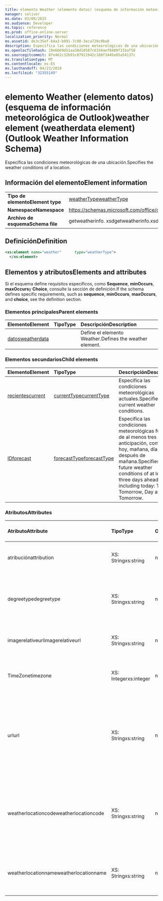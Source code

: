 ```yaml
---
title: elemento Weather (elemento datos) (esquema de información meteorológica de Outlook)
manager: soliver
ms.date: 03/09/2015
ms.audience: Developer
ms.topic: reference
ms.prod: office-online-server
localization_priority: Normal
ms.assetid: de3c35ef-84a3-b991-7c98-3eca720c9ba0
description: Especifica las condiciones meteorológicas de una ubicación.
ms.openlocfilehash: 19e6669d51aa38d10587c6334aef0409f31baf58
ms.sourcegitcommit: 8fe462c32b91c87911942c188f3445e85a54137c
ms.translationtype: MT
ms.contentlocale: es-ES
ms.lasthandoff: 04/23/2019
ms.locfileid: "32355149"
---
```

# <a name="weather-element-weatherdata-element-outlook-weather-information-schema"></a><span data-ttu-id="68376-103">elemento Weather (elemento datos) (esquema de información meteorológica de Outlook)</span><span class="sxs-lookup"><span data-stu-id="68376-103">weather element (weatherdata element) (Outlook Weather Information Schema)</span></span>

<span data-ttu-id="68376-104">Especifica las condiciones meteorológicas de una ubicación.</span><span class="sxs-lookup"><span data-stu-id="68376-104">Specifies the weather conditions of a location.</span></span>
  
## <a name="element-information"></a><span data-ttu-id="68376-105">Información del elemento</span><span class="sxs-lookup"><span data-stu-id="68376-105">Element information</span></span>

|||
|:-----|:-----|
|<span data-ttu-id="68376-106">**Tipo de elemento**</span><span class="sxs-lookup"><span data-stu-id="68376-106">**Element type**</span></span> <br/> |[<span data-ttu-id="68376-107">weatherType</span><span class="sxs-lookup"><span data-stu-id="68376-107">weatherType</span></span>](weathertype-complextype-outlook-weather-information-schema.md) <br/> |
|<span data-ttu-id="68376-108">**Namespace**</span><span class="sxs-lookup"><span data-stu-id="68376-108">**Namespace**</span></span> <br/> |https://schemas.microsoft.com/office/outlook/15/getweatherinfo.xsd  <br/> |
|<span data-ttu-id="68376-109">**Archivo de esquema**</span><span class="sxs-lookup"><span data-stu-id="68376-109">**Schema file**</span></span> <br/> |<span data-ttu-id="68376-110">getweatherinfo. xsd</span><span class="sxs-lookup"><span data-stu-id="68376-110">getweatherinfo.xsd</span></span>  <br/> |
   
## <a name="definition"></a><span data-ttu-id="68376-111">Definición</span><span class="sxs-lookup"><span data-stu-id="68376-111">Definition</span></span>

```XML
<xs:element name="weather"      type="weatherType">
  </xs:element>  

```

## <a name="elements-and-attributes"></a><span data-ttu-id="68376-112">Elementos y atributos</span><span class="sxs-lookup"><span data-stu-id="68376-112">Elements and attributes</span></span>

<span data-ttu-id="68376-113">Si el esquema define requisitos específicos, como **Sequence**, **minOccurs**, **maxOccurs**y **Choice**, consulte la sección de definición.</span><span class="sxs-lookup"><span data-stu-id="68376-113">If the schema defines specific requirements, such as **sequence**, **minOccurs**, **maxOccurs**, and **choice**, see the definition section.</span></span> 
  
### <a name="parent-elements"></a><span data-ttu-id="68376-114">Elementos principales</span><span class="sxs-lookup"><span data-stu-id="68376-114">Parent elements</span></span>

|<span data-ttu-id="68376-115">**Elemento**</span><span class="sxs-lookup"><span data-stu-id="68376-115">**Element**</span></span>|<span data-ttu-id="68376-116">**Tipo**</span><span class="sxs-lookup"><span data-stu-id="68376-116">**Type**</span></span>|<span data-ttu-id="68376-117">**Descripción**</span><span class="sxs-lookup"><span data-stu-id="68376-117">**Description**</span></span>|
|:-----|:-----|:-----|
|[<span data-ttu-id="68376-118">datos</span><span class="sxs-lookup"><span data-stu-id="68376-118">weatherdata</span></span>](weatherdata-element-outlook-weather-information-schema.md) <br/> ||<span data-ttu-id="68376-119">Define el elemento Weather.</span><span class="sxs-lookup"><span data-stu-id="68376-119">Defines the weather element.</span></span>  <br/> |
   
### <a name="child-elements"></a><span data-ttu-id="68376-120">Elementos secundarios</span><span class="sxs-lookup"><span data-stu-id="68376-120">Child elements</span></span>

|<span data-ttu-id="68376-121">**Elemento**</span><span class="sxs-lookup"><span data-stu-id="68376-121">**Element**</span></span>|<span data-ttu-id="68376-122">**Tipo**</span><span class="sxs-lookup"><span data-stu-id="68376-122">**Type**</span></span>|<span data-ttu-id="68376-123">**Descripción**</span><span class="sxs-lookup"><span data-stu-id="68376-123">**Description**</span></span>|
|:-----|:-----|:-----|
|[<span data-ttu-id="68376-124">recientes</span><span class="sxs-lookup"><span data-stu-id="68376-124">current</span></span>](current-element-weathertype-complextypeoutlook-weather-information-schema.md) <br/> |[<span data-ttu-id="68376-125">currentType</span><span class="sxs-lookup"><span data-stu-id="68376-125">currentType</span></span>](currenttype-complextype-outlook-weather-information-schema.md) <br/> |<span data-ttu-id="68376-126">Especifica las condiciones meteorológicas actuales.</span><span class="sxs-lookup"><span data-stu-id="68376-126">Specifies the current weather conditions.</span></span>  <br/> |
|[<span data-ttu-id="68376-127">ID</span><span class="sxs-lookup"><span data-stu-id="68376-127">forecast</span></span>](forecast-element-weathertype-complextypeoutlook-weather-information-schema.md) <br/> |[<span data-ttu-id="68376-128">forecastType</span><span class="sxs-lookup"><span data-stu-id="68376-128">forecastType</span></span>](forecasttype-complextype-outlook-weather-information-schema.md) <br/> |<span data-ttu-id="68376-129">Especifica las condiciones meteorológicas futuras de al menos tres días de anticipación, como hoy: hoy, mañana, día después de mañana.</span><span class="sxs-lookup"><span data-stu-id="68376-129">Specifies the future weather conditions of at least three days ahead including today: Today, Tomorrow, Day after Tomorrow.</span></span>  <br/> |
   
### <a name="attributes"></a><span data-ttu-id="68376-130">Atributos</span><span class="sxs-lookup"><span data-stu-id="68376-130">Attributes</span></span>

|<span data-ttu-id="68376-131">**Atributo**</span><span class="sxs-lookup"><span data-stu-id="68376-131">**Attribute**</span></span>|<span data-ttu-id="68376-132">**Tipo**</span><span class="sxs-lookup"><span data-stu-id="68376-132">**Type**</span></span>|<span data-ttu-id="68376-133">**Obligatorio**</span><span class="sxs-lookup"><span data-stu-id="68376-133">**Required**</span></span>|<span data-ttu-id="68376-134">**Descripción**</span><span class="sxs-lookup"><span data-stu-id="68376-134">**Description**</span></span>|<span data-ttu-id="68376-135">**Posibles valores**</span><span class="sxs-lookup"><span data-stu-id="68376-135">**Possible values**</span></span>|
|:-----|:-----|:-----|:-----|:-----|
|<span data-ttu-id="68376-136">atribución</span><span class="sxs-lookup"><span data-stu-id="68376-136">attribution</span></span>  <br/> |<span data-ttu-id="68376-137">XS: String</span><span class="sxs-lookup"><span data-stu-id="68376-137">xs:string</span></span>  <br/> |<span data-ttu-id="68376-138">necesario</span><span class="sxs-lookup"><span data-stu-id="68376-138">required</span></span>  <br/> |<span data-ttu-id="68376-139">Especifica el origen de la información meteorológica.</span><span class="sxs-lookup"><span data-stu-id="68376-139">Specifies the source of the weather information.</span></span>  <br/> |<span data-ttu-id="68376-140">Un valor de tipo XS: String</span><span class="sxs-lookup"><span data-stu-id="68376-140">A value of the type xs:string</span></span>  <br/> |
|<span data-ttu-id="68376-141">degreetype</span><span class="sxs-lookup"><span data-stu-id="68376-141">degreetype</span></span>  <br/> |<span data-ttu-id="68376-142">XS: String</span><span class="sxs-lookup"><span data-stu-id="68376-142">xs:string</span></span>  <br/> |<span data-ttu-id="68376-143">necesario</span><span class="sxs-lookup"><span data-stu-id="68376-143">required</span></span>  <br/> |<span data-ttu-id="68376-144">Especifica la unidad para la temperatura de la ubicación, por ejemplo, Celsius.</span><span class="sxs-lookup"><span data-stu-id="68376-144">Specifies the unit for the temperature of the location for example, Celsius.</span></span>  <br/> |<span data-ttu-id="68376-145">C, F</span><span class="sxs-lookup"><span data-stu-id="68376-145">C, F</span></span>  <br/> |
|<span data-ttu-id="68376-146">imagerelativeurl</span><span class="sxs-lookup"><span data-stu-id="68376-146">imagerelativeurl</span></span>  <br/> |<span data-ttu-id="68376-147">XS: String</span><span class="sxs-lookup"><span data-stu-id="68376-147">xs:string</span></span>  <br/> |<span data-ttu-id="68376-148">necesario</span><span class="sxs-lookup"><span data-stu-id="68376-148">required</span></span>  <br/> |<span data-ttu-id="68376-149">Especifica la dirección URL de la imagen para la ubicación.</span><span class="sxs-lookup"><span data-stu-id="68376-149">Specifies the URL of the image for the location.</span></span>  <br/> |<span data-ttu-id="68376-150">Un valor de tipo XS: String</span><span class="sxs-lookup"><span data-stu-id="68376-150">A value of the type xs:string</span></span>  <br/> |
|<span data-ttu-id="68376-151">TimeZone</span><span class="sxs-lookup"><span data-stu-id="68376-151">timezone</span></span>  <br/> |<span data-ttu-id="68376-152">XS: Integer</span><span class="sxs-lookup"><span data-stu-id="68376-152">xs:integer</span></span>  <br/> |<span data-ttu-id="68376-153">necesario</span><span class="sxs-lookup"><span data-stu-id="68376-153">required</span></span>  <br/> |<span data-ttu-id="68376-154">Especifica el desplazamiento GMT.</span><span class="sxs-lookup"><span data-stu-id="68376-154">Specifies the GMT offset.</span></span>  <br/> |<span data-ttu-id="68376-155">Un valor comprendido entre-11 y 12 inclusive</span><span class="sxs-lookup"><span data-stu-id="68376-155">A value between -11 and 12 inclusive</span></span>  <br/> |
|<span data-ttu-id="68376-156">url</span><span class="sxs-lookup"><span data-stu-id="68376-156">url</span></span>  <br/> |<span data-ttu-id="68376-157">XS: String</span><span class="sxs-lookup"><span data-stu-id="68376-157">xs:string</span></span>  <br/> |<span data-ttu-id="68376-158">necesario</span><span class="sxs-lookup"><span data-stu-id="68376-158">required</span></span>  <br/> |<span data-ttu-id="68376-159">Especifica la dirección URL de la página web del servicio meteorológico que contiene información meteorológica para la ubicación especificada.</span><span class="sxs-lookup"><span data-stu-id="68376-159">Specifies the URL for the web page of the weather service that contains weather information for the specified location.</span></span>  <br/> |<span data-ttu-id="68376-160">Un valor de tipo XS: String</span><span class="sxs-lookup"><span data-stu-id="68376-160">A value of the type xs:string</span></span>  <br/> |
|<span data-ttu-id="68376-161">weatherlocationcode</span><span class="sxs-lookup"><span data-stu-id="68376-161">weatherlocationcode</span></span>  <br/> |<span data-ttu-id="68376-162">XS: String</span><span class="sxs-lookup"><span data-stu-id="68376-162">xs:string</span></span>  <br/> |<span data-ttu-id="68376-163">necesario</span><span class="sxs-lookup"><span data-stu-id="68376-163">required</span></span>  <br/> |<span data-ttu-id="68376-164">Especifica el código que está asociado con la ubicación que se usa para distinguir varias ubicaciones que tienen el mismo nombre.</span><span class="sxs-lookup"><span data-stu-id="68376-164">Specifies the code that is associated with the location used to distinguish multiple location that have the same name.</span></span>  <br/> |<span data-ttu-id="68376-165">Un valor de tipo XS: String</span><span class="sxs-lookup"><span data-stu-id="68376-165">A value of the type xs:string</span></span>  <br/> |
|<span data-ttu-id="68376-166">weatherlocationname</span><span class="sxs-lookup"><span data-stu-id="68376-166">weatherlocationname</span></span>  <br/> |<span data-ttu-id="68376-167">XS: String</span><span class="sxs-lookup"><span data-stu-id="68376-167">xs:string</span></span>  <br/> |<span data-ttu-id="68376-168">necesario</span><span class="sxs-lookup"><span data-stu-id="68376-168">required</span></span>  <br/> |<span data-ttu-id="68376-169">Especifica el nombre de la ubicación que aparece en el control desplegable.</span><span class="sxs-lookup"><span data-stu-id="68376-169">Specifies the name of the location that appears in the drop-down control.</span></span>  <br/> |<span data-ttu-id="68376-170">Un valor de tipo XS: String</span><span class="sxs-lookup"><span data-stu-id="68376-170">A value of the type xs:string</span></span>  <br/> |
   

